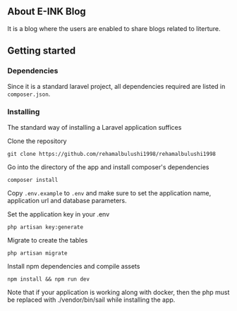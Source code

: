 
## About E-INK Blog

It is a blog where the users are enabled to share blogs related to literture.

## Getting started

### Dependencies

Since it is a standard laravel project, all dependencies required are listed in <code>composer.json</code>.

### Installing

The standard way of installing a Laravel application suffices

Clone the repository
```
git clone https://github.com/rehamalbulushi1998/rehamalbulushi1998
```

Go into the directory of the app and  install composer's dependencies

```
composer install
```

Copy <code>.env.example</code> to <code>.env</code> and make sure to set the application name, application url and database parameters.

Set the application key in your .env

```
php artisan key:generate
```

Migrate to create the tables

```
php artisan migrate
```

Install npm dependencies and compile assets

```
npm install && npm run dev
```
Note that if your application is working along with docker, then the php must be replaced with ./vendor/bin/sail while installing the app.

